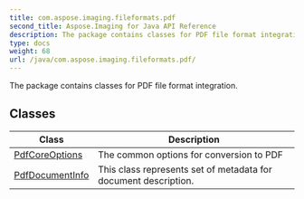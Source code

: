 ```yaml
---
title: com.aspose.imaging.fileformats.pdf
second_title: Aspose.Imaging for Java API Reference
description: The package contains classes for PDF file format integration.
type: docs
weight: 68
url: /java/com.aspose.imaging.fileformats.pdf/
---
```


The package contains classes for PDF file format integration.


## Classes

| Class | Description |
| --- | --- |
| [PdfCoreOptions](../com.aspose.imaging.fileformats.pdf/pdfcoreoptions) | The common options for conversion to PDF |
| [PdfDocumentInfo](../com.aspose.imaging.fileformats.pdf/pdfdocumentinfo) | This class represents set of metadata for document description. |
